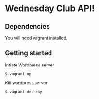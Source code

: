 # Wednesday Club API!

## Dependencies

You will need vagrant installed.

## Getting started

Intiate Wordpress server
```shell
$ vagrant up
```

Kill wordpress server
```shell
$ vagrant destroy
```
